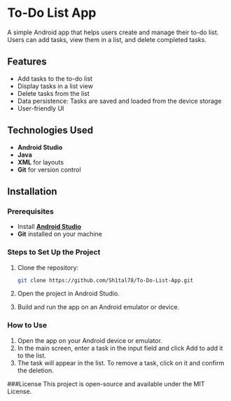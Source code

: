 # To-Do List App

A simple Android app that helps users create and manage their to-do list. Users can add tasks, view them in a list, and delete completed tasks.

## Features

- Add tasks to the to-do list
- Display tasks in a list view
- Delete tasks from the list
- Data persistence: Tasks are saved and loaded from the device storage
- User-friendly UI

## Technologies Used

- **Android Studio**
- **Java**
- **XML** for layouts
- **Git** for version control

## Installation

### Prerequisites

- Install **[Android Studio](https://developer.android.com/studio)**
- **Git** installed on your machine

### Steps to Set Up the Project

1. Clone the repository:

   ```bash
   git clone https://github.com/Sh1tal78/To-Do-List-App.git

2. Open the project in Android Studio.

3. Build and run the app on an Android emulator or device.

### How to Use
1. Open the app on your Android device or emulator.
2. In the main screen, enter a task in the input field and click Add to add it to the list.
3. The task will appear in the list. To remove a task, click on it and confirm the deletion.

###License
This project is open-source and available under the MIT License.



